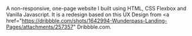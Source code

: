 A non-responsive, one-page website I built using HTML, CSS Flexbox and Vanilla Javascript. It is a redesign based on this UX Design from <a href="https://dribbble.com/shots/1642994-Wunderpass-Landing-Pages/attachments/257357" Dribbble.com</a>.
